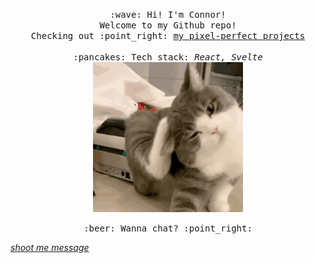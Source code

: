 <p align="center">
  <samp>
    :wave: Hi! I'm Connor!
    <br>Welcome to my Github repo!
    <br>Checking out :point_right: <a href="https://github.com/zuolizhu/frontendmentor_challenges">my pixel-perfect projects</a><br>
    <br>:pancakes: Tech stack: <em>React, Svelte</em>
    <img src="https://raw.githubusercontent.com/zuolizhu/zuolizhu/main/avatar.GIF" width="240px" align="center">
    <br><br>:beer: Wanna chat? :point_right: <address><a href="mailto:zuolizhu5960x@gmail.com">shoot me message</a></address>
  </samp>
</p>

